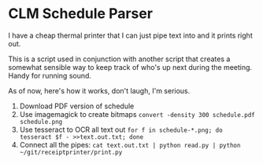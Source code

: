 # CLM Schedule Parser

I have a cheap thermal printer that I can just pipe text into and it prints right out.

This is a script used in conjunction with another script that creates a somewhat sensible way to keep track of who's up next during the meeting. Handy for running sound.

As of now, here's how it works, don't laugh, I'm serious.

1. Download PDF version of schedule
2. Use imagemagick to create bitmaps `convert -density 300 schedule.pdf schedule.png`
3. Use tesseract to OCR all text out `for f in schedule-*.png; do tesseract $f - >>text.out.txt; done`
4. Connect all the pipes: `cat text.out.txt | python read.py | python ~/git/receiptprinter/print.py`
